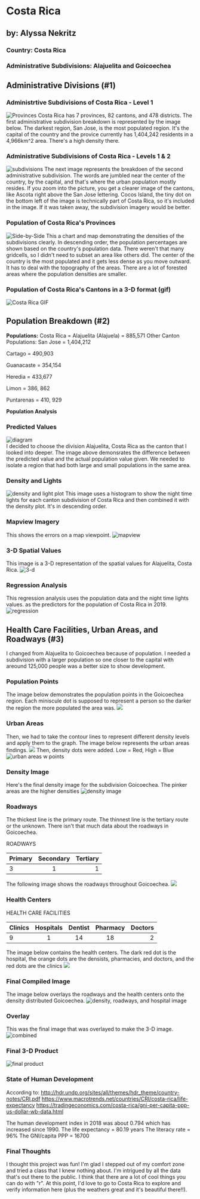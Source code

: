 # Costa Rica
## by: Alyssa Nekritz
### Country: Costa Rica
### Administrative Subdivisions: Alajuelita and Goicoechea

## Administrative Divisions (#1)

### Administrtive Subdivisions of Costa Rica - Level 1
![Provinces](cri_pop19.png)
Costa Rica has 7 provinces, 82 cantons, and 478 districts. The first administrative subdivision breakdown is represented by the image below.
The darkest region, San Jose, is the most populated region. It's the capital of the country and the provice currently has 1,404,242 residents in a 4,966km^2 area. There's a high density there.

### Administrative Subdivisions of Costa Rica - Levels 1 & 2
![subdivisions](costa_rica_homework.png)
The next image represents the breakdoen of the second administrative subdivision. The words are jumbled near the center of the country, by the capital, and that's where the urban population mostly resides. If you zoom into the picture, you get a clearer image of the cantons, like Ascota right above the San Jose lettering. Cocos Island, the tiny dot on the bottom left of the image is technically part of Costa Rica, so it's included in the image. If it was taken away, the subdivision imagery would be better.

### Population of Costa Rica's Provinces
![Side-by-Side](costa_rica_project1part3_bothcharts.png)
This a chart and map demonstrating the densities of the subdivisions clearly. In descending order, the population percentages are shown based on the country's population data. There weren't that many gridcells, so I didn't need to subset an area like others did. The center of the country is the most populated and it gets less dense as you move outward. It has to deal with the topography of the areas. There are a lot of forested areas where the population densities are smaller.

### Population of Costa Rica's Cantons in a 3-D format (gif)
![Costa Rica GIF](CostaRica.gif)

## Population Breakdown (#2)
**Populations:**
Costa Rica = 
Alajuelita (Alajuela) = 885,571 
Other Canton Populations:
San Jose  = 1,404,212

Cartago = 490,903

Guanacaste = 354,154

Heredia = 433,677

Limon = 386, 862

Puntarenas = 410, 929

**Population Analysis** 
### Predicted Values
![diagram](project2_part2_alajuelita_pop.png)  
I decided to choose the division Alajuelita, Costa Rica as the canton that I looked into deeper. The image above demonsrates the difference between the predicted value and the actual population value given. We needed to isolate a region that had both large and small populations in the same area.

### Density and Lights
![density and light plot](project2_histogramanddensity_ntl.png)
This image uses a histogram to show the night time lights for each canton subdivision of Costa Rica and then combined it with the density plot. It's in descending order.

### Mapview Imagery
This shows the errors on a map viewpoint. 
![mapview](project2_part2_mapview.png)
### 3-D Spatial Values
This image is a 3-D representation of the spatial values for Alajuelita, Costa Rica.
![3-d](project2_part2_plot3D.png)

### Regression Analysis
This regression analysis uses the population data and the night time lights values. as the predictors for the population of Costa Rica in 2019.
![regression](project2pt1_stretchgoal1_attempt.png)


## Health Care Facilities, Urban Areas, and Roadways (#3)

I changed from Alajuelita to Goicoechea because of population. I needed a subdivision with a larger population so one closer to the capital with areound 125,000 people was a better size to show development. 

### Population Points
The image below demonstrates the population points in the Goicoechea region. Each miniscule dot is supposed to represent a person so the darker the region the more populated the area was.
![](Goicoechea_pop_points.png)

### Urban Areas
Then, we had to take the contour lines to represent different density levels and apply them to the graph. The image below represents the urban areas findings.
![](Goicoechea_urban_areas.png)
Then, density dots were added. Low = Red, High = Blue
![urban areas w points](Goicoechea_urban_areas_with_points.png)

### Density Image
Here's the final density image for the subdivision Goicoechea. The pinker areas are the higher densities
![density image](density_image.png)

### Roadways
The thickest line is the primary route. The thinnest line is the tertiary route or the unknown. There isn't that much data about the roadways in Goicoechea.

ROADWAYS

| Primary | Secondary | Tertiary |
| ------- |:---------:| --------:|
|3        |1          |1         |

The following image shows the roadways throughout Goicoechea.
![](roadways_.png)

### Health Centers

HEALTH CARE FACILITIES

| Clinics | Hospitals | Dentist | Pharmacy | Doctors |
| ------- |:---------:|:-------:|:--------:| -------:|
|9        |1          |14       |18        |2        |

The image below contains the health centers. The dark red dot is the hospital, the orange dots are the densists, pharmacies, and doctors, and the red dots are the clinics
![](health_centers.png)


### Final Compiled Image
The image below overlays the roadways and the health centers onto the density distributed Goicoechea.
![density, roadways, and hospital image](all_combined_project3.png)

### Overlay
This was the final image that was overlayed to make the 3-D image.
![combined](combined.png)

### Final 3-D Product
![final product](final_image.png)

### State of Human Development
According to:
http://hdr.undp.org/sites/all/themes/hdr_theme/country-notes/CRI.pdf
https://www.macrotrends.net/countries/CRI/costa-rica/life-expectancy
https://tradingeconomics.com/costa-rica/gni-per-capita-ppp-us-dollar-wb-data.html

The human development index in 2018 was about 0.794 which has increased since 1990.
The life expectancy = 80.19 years
The literacy rate = 96%
The GNI/capita PPP = 16700

### Final Thoughts
I thought this project was fun! I'm glad I stepped out of my comfort zone and tried a class that I knew nothing about. I'm intrigued by all the data that's out there to the public. I think that there are a lot of cool things you can do with "r". At this point, I'd love to go to Costa Rica to explore and verify information here (plus the weathers great and it's beautiful there!!).
